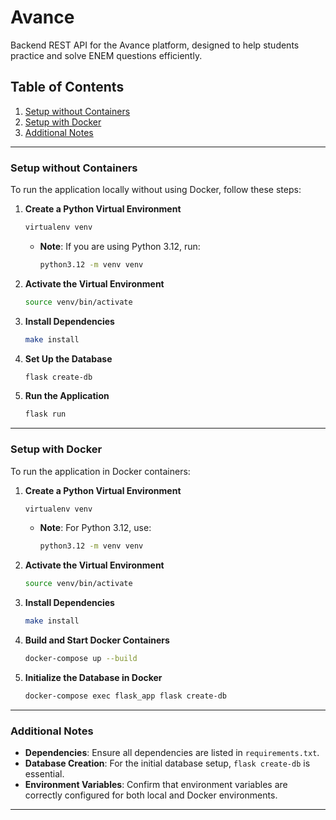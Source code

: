 # Avance

Backend REST API for the Avance platform, designed to help students practice and solve ENEM questions efficiently.

## Table of Contents
1. [Setup without Containers](#setup-without-containers)
2. [Setup with Docker](#setup-with-docker)
3. [Additional Notes](#additional-notes)

---

### Setup without Containers

To run the application locally without using Docker, follow these steps:

1. **Create a Python Virtual Environment**
   ```bash
   virtualenv venv
   ```
   - **Note**: If you are using Python 3.12, run:
     ```bash
     python3.12 -m venv venv
     ```

2. **Activate the Virtual Environment**
   ```bash
   source venv/bin/activate
   ```

3. **Install Dependencies**
   ```bash
   make install
   ```

4. **Set Up the Database**
   ```bash
   flask create-db
   ```

5. **Run the Application**
   ```bash
   flask run
   ```

---

### Setup with Docker

To run the application in Docker containers:

1. **Create a Python Virtual Environment**
   ```bash
   virtualenv venv
   ```
   - **Note**: For Python 3.12, use:
     ```bash
     python3.12 -m venv venv
     ```

2. **Activate the Virtual Environment**
   ```bash
   source venv/bin/activate
   ```

3. **Install Dependencies**
   ```bash
   make install
   ```

4. **Build and Start Docker Containers**
   ```bash
   docker-compose up --build
   ```

5. **Initialize the Database in Docker**
   ```bash
   docker-compose exec flask_app flask create-db
   ```

---

### Additional Notes

- **Dependencies**: Ensure all dependencies are listed in `requirements.txt`.
- **Database Creation**: For the initial database setup, `flask create-db` is essential.
- **Environment Variables**: Confirm that environment variables are correctly configured for both local and Docker environments.
  
---